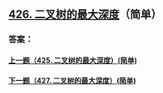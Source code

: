 ## [426. 二叉树的最大深度](https://leetcode-cn.com/problems/merge-two-sorted-lists/)（简单）





### 答案：



#### [上一题（425. 二叉树的最大深度）(简单)](https://github.com/sdwwld/leetCode/blob/master/src/main/java/com/wld/java/leetcode/leetCode0425.md)

#### [下一题（427. 二叉树的最大深度）(简单)](https://github.com/sdwwld/leetCode/blob/master/src/main/java/com/wld/java/leetcode/leetCode0427.md)